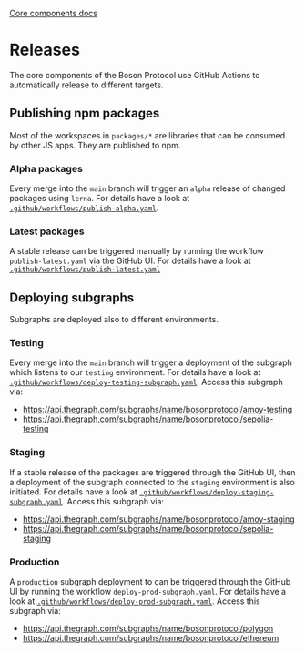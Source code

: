 [Core components docs](./README.md)

# Releases

The core components of the Boson Protocol use GitHub Actions to automatically release to different targets.

## Publishing npm packages

Most of the workspaces in `packages/*` are libraries that can be consumed by other JS apps. They are published to npm.

### Alpha packages

Every merge into the `main` branch will trigger an `alpha` release of changed packages using `lerna`. For details have a look at [`.github/workflows/publish-alpha.yaml`](../.github/workflows/publish-alpha.yaml.).

### Latest packages

A stable release can be triggered manually by running the workflow `publish-latest.yaml` via the GitHub UI. For details have a look at [`.github/workflows/publish-latest.yaml`](../.github/workflows/publish-latest.yaml.)

## Deploying subgraphs

Subgraphs are deployed also to different environments.

### Testing

Every merge into the `main` branch will trigger a deployment of the subgraph which listens to our `testing` environment. For details have a look at [`.github/workflows/deploy-testing-subgraph.yaml`](../.github/workflows/deploy-testing-subgraph.yaml.). Access this subgraph via:

- https://api.thegraph.com/subgraphs/name/bosonprotocol/amoy-testing
- https://api.thegraph.com/subgraphs/name/bosonprotocol/sepolia-testing

### Staging

If a stable release of the packages are triggered through the GitHub UI, then a deployment of the subgraph connected to the `staging` environment is also initiated. For details have a look at [`.github/workflows/deploy-staging-subgraph.yaml`](../.github/workflows/deploy-staging-subgraph.yaml.). Access this subgraph via:

- https://api.thegraph.com/subgraphs/name/bosonprotocol/amoy-staging
- https://api.thegraph.com/subgraphs/name/bosonprotocol/sepolia-staging

### Production

A `production` subgraph deployment to can be triggered through the GitHub UI by running the workflow `deploy-prod-subgraph.yaml`. For details have a look at [`.github/workflows/deploy-prod-subgraph.yaml`](../.github/workflows/deploy-prod-subgraph.yaml.). Access this subgraph via:

- https://api.thegraph.com/subgraphs/name/bosonprotocol/polygon
- https://api.thegraph.com/subgraphs/name/bosonprotocol/ethereum
